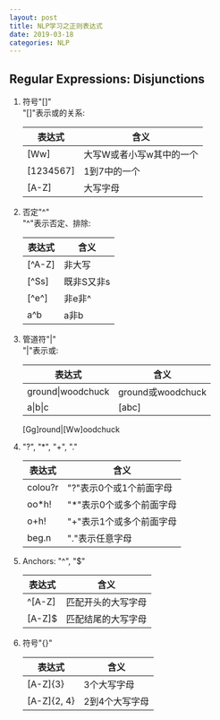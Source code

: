 ```yaml
---
layout: post
title: NLP学习之正则表达式
date: 2019-03-18
categories: NLP
---
```


## Regular Expressions: Disjunctions ##

1. 符号"[]"  
    "[]"表示或的关系:

    表达式|含义  
    --|--  
    [Ww]|大写W或者小写w其中的一个
    [1234567]|1到7中的一个
    [A-Z]|大写字母

2. 否定"^"  
    "^"表示否定、排除:

    表达式|含义  
    --|--  
    [^A-Z]|非大写
    [^Ss]|既非S又非s
    [^e^]|非e非^
    a^b|a非b

3. 管道符"|"  
    "|"表示或:  

    表达式|含义  
    --|--  
    ground\|woodchuck|ground或woodchuck
    a\|b\|c|[abc]
    [Gg]round\|[Ww]oodchuck

4. "?", "*", "+", "."  

    表达式|含义  
    --|--  
    colou?r|"?"表示0个或1个前面字母
    oo*h!|"\*"表示0个或多个前面字母
    o+h!|"+"表示1个或多个前面字母
    beg.n|"."表示任意字母

5. Anchors: "^", "$"  

    表达式|含义  
    --|--  
    ^[A-Z]|匹配开头的大写字母
    [A-Z]$|匹配结尾的大写字母

6. 符号"{}"  

    表达式|含义  
    --|--  
    [A-Z]{3}|3个大写字母
    [A-Z]{2, 4}|2到4个大写字母